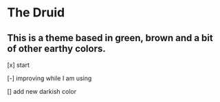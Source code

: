 # The Druid

## This is a theme based in green, brown and a bit of other earthy colors.

[x] start

[-] improving while I am using

[] add new darkish color
